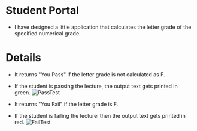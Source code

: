 # Student Portal

* I have designed a little application that calculates the letter grade of the specified numerical grade.

# Details
* It returns "You Pass" if the letter grade is not calculated as F.
* If the student is passing the lecture, the output text gets printed in green.
![PassTest](https://github.com/user-attachments/assets/a0cf0fc2-1a6c-43c2-9170-5ea2b6ec9473)

* It returns "You Fail" if the letter grade is F.
* If the student is failing the lecturei then the output text gets printed in red.
![FailTest](https://github.com/user-attachments/assets/2d4281d7-30f0-4d85-9372-22715f24a9c4)


